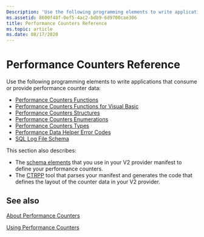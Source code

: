 ```yaml
---
Description: 'Use the following programming elements to write applications that consume or provide performance counter data:'
ms.assetid: 8600f48f-0ef5-4ac2-bdb9-6d9700cae306
title: Performance Counters Reference
ms.topic: article
ms.date: 08/17/2020
---
```


# Performance Counters Reference

Use the following programming elements to write applications that consume or provide performance counter data:

- [Performance Counters Functions](performance-counters-functions.md)
- [Performance Counters Functions for Visual Basic](performance-counters-functions-for-visual-basic.md)
- [Performance Counters Structures](performance-counters-structures.md)
- [Performance Counters Enumerations](performance-counter-enumerations.md)
- [Performance Counters Types](performance-counters-types.md)
- [Performance Data Helper Error Codes](pdh-error-codes.md)
- [SQL Log File Schema](sql-log-file-schema.md)

This section also describes:

- The [schema elements](performance-counters-schema.md) that you use in your V2 provider manifest to define your performance counters.
- The [CTRPP](ctrpp.md) tool that parses your manifest and generates the code that defines the layout of the counter data in your V2 provider.

## See also

[About Performance Counters](about-performance-counters.md)

[Using Performance Counters](using-performance-counters.md)
